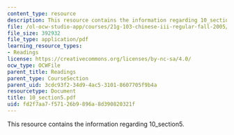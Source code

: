 ```yaml
---
content_type: resource
description: This resource contains the information regarding 10_section5.
file: /ol-ocw-studio-app/courses/21g-103-chinese-iii-regular-fall-2005/fd2f7aa7f57126b9896a8d390820321f_MIT21G_103F05_10_5.pdf
file_size: 392932
file_type: application/pdf
learning_resource_types:
- Readings
license: https://creativecommons.org/licenses/by-nc-sa/4.0/
ocw_type: OCWFile
parent_title: Readings
parent_type: CourseSection
parent_uid: 3cdc93f2-34d9-4ac5-3101-8607705f9b4a
resourcetype: Document
title: 10_section5.pdf
uid: fd2f7aa7-f571-26b9-896a-8d390820321f
---
```

This resource contains the information regarding 10_section5.